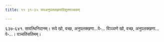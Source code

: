 ```yaml
---
title: ११ ३१-३५ रूपअनुपलक्खणादिसुत्तपञ्चकम्

---
```


६३७-६४१. सावत्थिनिदानम्। रूपे खो, वच्छ, अनुपलक्खणा…पे॰… विञ्ञाणे खो, वच्छ, अनुपलक्खणा…पे॰…। पञ्चतिंसतिमम्।  

